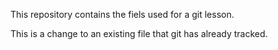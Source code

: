 This repository contains the fiels used for a git lesson.

This is a change to an existing file that git has already tracked.